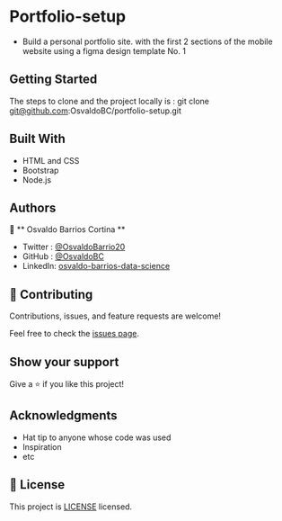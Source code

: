 # Portfolio-setup
- Build a personal portfolio site. with the first 2 sections of the mobile website using a figma design template No. 1

## Getting Started
The steps to clone and the project locally is : 
git clone git@github.com:OsvaldoBC/portfolio-setup.git

## Built With

- HTML and CSS
- Bootstrap
- Node.js

## Authors

👤 ** Osvaldo Barrios Cortina **

- Twitter : [@OsvaldoBarrio20](https://twitter.com/OsvaldoBarrio20)
- GitHub  : [@OsvaldoBC](https://github.com/OsvaldoBC)
- LinkedIn: [osvaldo-barrios-data-science](https://linkedin.com/in/osvaldo-barrios-data-science)

## 🤝 Contributing

Contributions, issues, and feature requests are welcome!

Feel free to check the [issues page](../../issues/).

## Show your support

Give a ⭐️ if you like this project!

## Acknowledgments

- Hat tip to anyone whose code was used
- Inspiration
- etc

## 📝 License

This project is [LICENSE](./LICENSE.txt) licensed.

